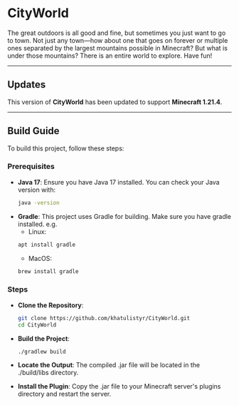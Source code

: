 # CityWorld

The great outdoors is all good and fine, but sometimes you just want to go to town. Not just any town—how about one that goes on forever or multiple ones separated by the largest mountains possible in Minecraft? But what is under those mountains? There is an entire world to explore. Have fun!

---

## Updates

This version of **CityWorld** has been updated to support **Minecraft 1.21.4**.

---

## Build Guide

To build this project, follow these steps:

### Prerequisites
- **Java 17**: Ensure you have Java 17 installed. You can check your Java version with:
  ```bash
  java -version
  ```
- **Gradle**: This project uses Gradle for building. Make sure you have gradle installed.
  e.g.
  - Linux:
  ```bash
  apt install gradle
  ```
  - MacOS:
  ```bash
  brew install gradle
  ```

### Steps
- **Clone the Repository**:

  ```bash
  git clone https://github.com/khatulistyr/CityWorld.git
  cd CityWorld
  ```
- **Build the Project**:
  
  ```bash
  ./gradlew build
  ```
- **Locate the Output**:
  The compiled .jar file will be located in the ./build/libs directory.

- **Install the Plugin**:
  Copy the .jar file to your Minecraft server's plugins directory and restart the server.
